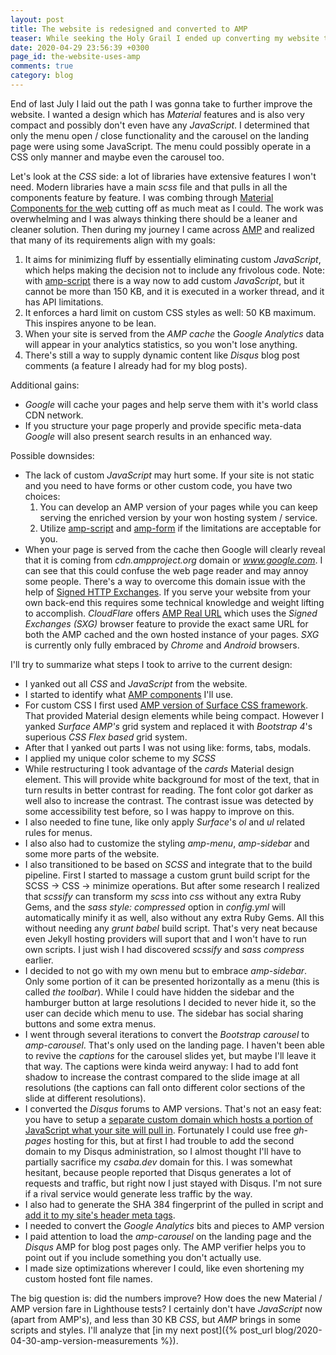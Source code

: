 ```yaml
---
layout: post
title: The website is redesigned and converted to AMP
teaser: While seeking the Holy Grail I ended up converting my website to AMP
date: 2020-04-29 23:56:39 +0300
page_id: the-website-uses-amp
comments: true
category: blog
---
```

End of last July I laid out the path I was gonna take to further improve the website. I wanted a design which has _Material_ features and is also very compact and possibly don't even have any _JavaScript_. I determined that only the menu open / close functionality and the carousel on the landing page were using some JavaScript. The menu could possibly operate in a CSS only manner and maybe even the carousel too.

Let's look at the _CSS_ side: a lot of libraries have extensive features I won't need. Modern libraries have a main _scss_ file and that pulls in all the components feature by feature. I was combing through [Material Components for the web](https://github.com/material-components/material-components-web) cutting off as much meat as I could. The work was overwhelming and I was always thinking there should be a leaner and cleaner solution. Then during my journey I came across [AMP](https://amp.dev/) and realized that many of its requirements align with my goals:

1. It aims for minimizing fluff by essentially eliminating custom _JavaScript_, which helps making the decision not to include any frivolous code. Note: with [amp-script](https://amp.dev/documentation/guides-and-tutorials/develop/custom-javascript-tutorial/) there is a way now to add custom _JavaScript_, but it cannot be more than 150 KB, and it is executed in a worker thread, and it has API limitations.
2. It enforces a hard limit on custom CSS styles as well: 50 KB maximum. This inspires anyone to be lean.
3. When your site is served from the *AMP cache* the _Google Analytics_ data will appear in your analytics statistics, so you won't lose anything.
4. There's still a way to supply dynamic content like _Disqus_ blog post comments (a feature I already had for my blog posts).

Additional gains:

* _Google_ will cache your pages and help serve them with it's world class CDN network.
* If you structure your page properly and provide specific meta-data _Google_ will also present search results in an enhanced way.

Possible downsides:

* The lack of custom _JavaScript_ may hurt some. If your site is not static and you need to have forms or other custom code, you have two choices:
  1. You can develop an AMP version of your pages while you can keep serving the enriched version by your won hosting system / service.
  2. Utilize [amp-script](https://amp.dev/documentation/guides-and-tutorials/develop/custom-javascript-tutorial/) and [amp-form](https://amp.dev/documentation/components/amp-form/) if the limitations are acceptable for you.
* When your page is served from the cache then Google will clearly reveal that it is coming from _cdn.ampproject.org_ domain or _www.google.com_. I can see that this could confuse the web page reader and may annoy some people. There's a way to overcome this domain issue with the help of [Signed HTTP Exchanges](https://blog.amp.dev/2018/11/13/developer-preview-of-better-amp-urls-in-google-search/). If you serve your website from your own back-end this requires some technical knowledge and weight lifting to accomplish. _CloudFlare_ offers [AMP Real URL](https://support.cloudflare.com/hc/en-us/articles/360029367652-Understanding-Amp-Real-URL) which uses the _Signed Exchanges (SXG)_ browser feature to provide the exact same URL for both the AMP cached and the own hosted instance of your pages. _SXG_ is currently only fully embraced by _Chrome_ and _Android_ browsers.

I'll try to summarize what steps I took to arrive to the current design:

* I yanked out all _CSS_ and _JavaScript_ from the website.
* I started to identify what [AMP components](https://amp.dev/documentation/components/) I'll use.
* For custom CSS I first used [AMP version of Surface CSS framework](https://niutech.github.io/amp-surface/). That provided Material design elements while being compact. However I yanked _Surface AMP's_ grid system and replaced it with _Bootstrap 4_'s superious _CSS Flex based_ grid system.
* After that I yanked out parts I was not using like: forms, tabs, modals.
* I applied my unique color scheme to my _SCSS_
* While restructuring I took advantage of the _cards_ Material design element. This will provide white background for most of the text, that in turn results in better contrast for reading. The font color got darker as well also to increase the contrast. The contrast issue was detected by some accessibility test before, so I was happy to improve on this.
* I also needed to fine tune, like only apply _Surface_'s _ol_ and _ul_ related rules for menus.
* I also also had to customize the styling _amp-menu_, _amp-sidebar_ and some more parts of the website.
* I also transitioned to be based on _SCSS_ and integrate that to the build pipeline. First I started to massage a custom grunt build script for the SCSS -> CSS -> minimize operations. But after some research I realized that _scssify_ can transform my _scss_ into _css_ without any extra Ruby Gems, and the _sass style: compressed_ option in _config.yml_ will automatically minify it as well, also without any extra Ruby Gems. All this without needing any _grunt babel_ build script. That's very neat because even Jekyll hosting providers will suport that and I won't have to run own scripts. I just wish I had discovered _scssify_ and _sass compress_ earlier.
* I decided to not go with my own menu but to embrace _amp-sidebar_. Only some portion of it can be presented horizontally as a menu (this is called _the toolbar_). While I could have hidden the sidebar and the hamburger button at large resolutions I decided to never hide it, so the user can decide which menu to use. The sidebar has social sharing buttons and some extra menus.
* I went through several iterations to convert the _Bootstrap carousel_ to _amp-carousel_. That's only used on the landing page. I haven't been able to revive the _captions_ for the carousel slides yet, but maybe I'll leave it that way. The captions were kinda weird anyway: I had to add font shadow to increase the contrast compared to the slide image at all resolutions (the captions can fall onto different color sections of the slide at different resolutions).
* I converted the _Disqus_ forums to AMP versions. That's not an easy feat: you have to setup a [separate custom domain which hosts a portion of JavaScript what your site will pull in](https://github.com/CsabaDisqus/csabadisqus.github.io/blob/master/amp.html). Fortunately I could use free _gh-pages_ hosting for this, but at first I had trouble to add the second domain to my Disqus administration, so I almost thought I'll have to partially sacrifice my _csaba.dev_ domain for this. I was somewhat hesitant, because people reported that Disqus generates a lot of requests and traffic, but right now I just stayed with Disqus. I'm not sure if a rival service would generate less traffic by the way.
* I also had to generate the SHA 384 fingerprint of the pulled in script and [add it to my site's header meta tags](https://github.com/CsabaConsulting/csaba.page/blob/master/_includes/head.html#L30).
* I needed to convert the _Google Analytics_ bits and pieces to AMP version
* I paid attention to load the _amp-carousel_ on the landing page and the _Disqus_ AMP for blog post pages only. The AMP verifier helps you to point out if you include something you don't actually use.
* I made size optimizations wherever I could, like even shortening my custom hosted font file names.

The big question is: did the numbers improve? How does the new Material / AMP version fare in Lighthouse tests? I certainly don't have _JavaScript_ now (apart from AMP's), and less than 30 KB _CSS_, but _AMP_ brings in some scripts and styles. I'll analyze that [in my next post]({% post_url blog/2020-04-30-amp-version-measurements %}).
